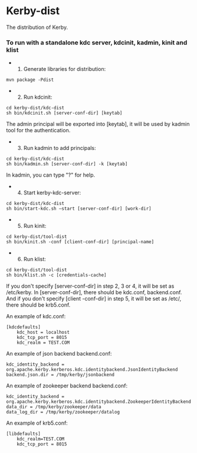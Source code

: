 <!--
  Licensed to the Apache Software Foundation (ASF) under one
  or more contributor license agreements.  See the NOTICE file
  distributed with this work for additional information
  regarding copyright ownership.  The ASF licenses this file
  to you under the Apache License, Version 2.0 (the
  "License"); you may not use this file except in compliance
  with the License.  You may obtain a copy of the License at

  http://www.apache.org/licenses/LICENSE-2.0

  Unless required by applicable law or agreed to in writing,
  software distributed under the License is distributed on an
  "AS IS" BASIS, WITHOUT WARRANTIES OR CONDITIONS OF ANY
  KIND, either express or implied.  See the License for the
  specific language governing permissions and limitations
  under the License.
-->

Kerby-dist
============

The distribution of Kerby.

### To run with a standalone kdc server, kdcinit, kadmin, kinit and klist

* 1. Generate libraries for distribution:
```
mvn package -Pdist
```

* 2. Run kdcinit:
```
cd kerby-dist/kdc-dist
sh bin/kdcinit.sh [server-conf-dir] [keytab]
```
The admin principal will be exported into [keytab], it will be used by kadmin tool for the authentication. 

* 3. Run kadmin to add principals:
```
cd kerby-dist/kdc-dist
sh bin/kadmin.sh [server-conf-dir] -k [keytab]
```

  In kadmin, you can type "?" for help.

* 4. Start kerby-kdc-server:
```
cd kerby-dist/kdc-dist
sh bin/start-kdc.sh –start [server-conf-dir] [work-dir]
```

* 5. Run kinit:
```
cd kerby-dist/tool-dist
sh bin/kinit.sh -conf [client-conf-dir] [principal-name]
```

* 6. Run klist:
```
cd kerby-dist/tool-dist
sh bin/klist.sh -c [credentials-cache]
```

  If you don't specify [server-conf-dir] in step 2, 3 or 4, it will be set as /etc/kerby. In [server-conf-dir], there should be kdc.conf, backend.conf. 
  And if you don't specify [client -conf-dir] in step 5, it will be set as /etc/, there should be krb5.conf.

An example of kdc.conf:
```
[kdcdefaults]
    kdc_host = localhost
    kdc_tcp_port = 8015
    kdc_realm = TEST.COM
```
An example of json backend backend.conf:
```
kdc_identity_backend = org.apache.kerby.kerberos.kdc.identitybackend.JsonIdentityBackend
backend.json.dir = /tmp/kerby/jsonbackend
```
An example of zookeeper backend backend.conf:
```
kdc_identity_backend = org.apache.kerby.kerberos.kdc.identitybackend.ZookeeperIdentityBackend
data_dir = /tmp/kerby/zookeeper/data
data_log_dir = /tmp/kerby/zookeeper/datalog
```
An example of krb5.conf:
```
[libdefaults]
    kdc_realm=TEST.COM
    kdc_tcp_port = 8015
```

